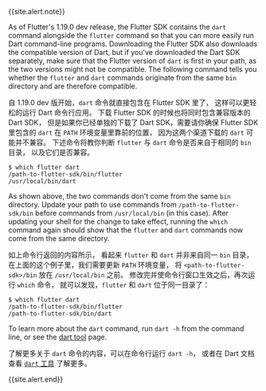 {{site.alert.note}}

  As of Flutter's 1.19.0 dev release, the Flutter SDK
  contains the `dart` command alongside the `flutter`
  command so that you can more easily run Dart
  command-line programs. Downloading the Flutter SDK
  also downloads the compatible version of Dart,
  but if you've downloaded the Dart SDK separately,
  make sure that the Flutter version of `dart` is
  first in your path, as the two versions might not be compatible.
  The following command tells you whether the `flutter` and `dart`
  commands originate from the same `bin` directory and are
  therefore compatible.

  自 1.19.0 dev 版开始，`dart` 命令就直接包含在 Flutter SDK 里了，
  这样可以更轻松的运行 Dart 命令行应用。
  下载 Flutter SDK 的时候也将同时包含兼容版本的 Dart SDK，
  但是如果你已经单独的下载了 Dart SDK，需要请你确保
  Flutter SDK 里包含的 `dart` 在 `PATH` 环境变量里靠前的位置，
  因为这两个渠道下载的 `dart` 可能并不兼容。
  下述命令将教你判断 `flutter` 与 `dart` 命令是否来自于相同的 `bin` 目录，
  以及它们是否兼容。

  ```terminal
  $ which flutter dart
  /path-to-flutter-sdk/bin/flutter
  /usr/local/bin/dart
  ```

  As shown above, the two commands don't come from
  the same `bin` directory. Update your path to use
  commands from `/path-to-flutter-sdk/bin` before
  commands from `/usr/local/bin` (in this case).
  After updating your shell for the change to take effect,
  running the `which` command again
  should show that the `flutter` and `dart` commands
  now come from the same directory.

  如上命令行返回的内容所示，
  看起来 `flutter` 和 `dart` 并非来自同一 `bin` 目录，
  在上面的这个例子里，我们需要更新 `PATH` 环境变量，
  将 `<path-to-flutter-sdk>/bin` 放在 `/usr/local/bin` 之前。
  修改完并使命令行窗口生效之后，再次运行 `which` 命令，
  就可以发现，`flutter` 和 `dart` 位于同一目录了：

  ```terminal
  $ which flutter dart
  /path-to-flutter-sdk/bin/flutter
  /path-to-flutter-sdk/bin/dart
  ```

  To learn more about the `dart` command, run `dart -h`
  from the command line, or see the [dart tool][] page.

  了解更多关于 `dart` 命令的内容，可以在命令行运行 `dart -h`，
  或者在 Dart 文档查看 [`dart` 工具][dart tool] 了解更多。

{{site.alert.end}}

[dart tool]: {{site.dart-site}}/tools/dart-vm
